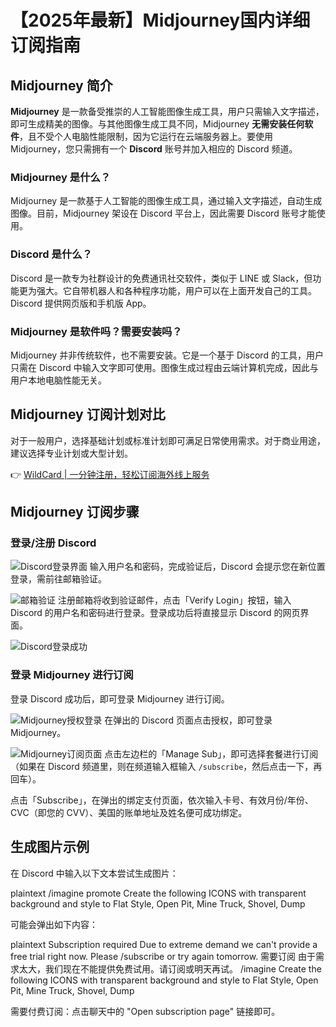 # 【2025年最新】Midjourney国内详细订阅指南

## Midjourney 简介

**Midjourney** 是一款备受推崇的人工智能图像生成工具，用户只需输入文字描述，即可生成精美的图像。与其他图像生成工具不同，Midjourney **无需安装任何软件**，且不受个人电脑性能限制，因为它运行在云端服务器上。要使用 Midjourney，您只需拥有一个 **Discord** 账号并加入相应的 Discord 频道。

### Midjourney 是什么？
Midjourney 是一款基于人工智能的图像生成工具，通过输入文字描述，自动生成图像。目前，Midjourney 架设在 Discord 平台上，因此需要 Discord 账号才能使用。

### Discord 是什么？
Discord 是一款专为社群设计的免费通讯社交软件，类似于 LINE 或 Slack，但功能更为强大。它自带机器人和各种程序功能，用户可以在上面开发自己的工具。Discord 提供网页版和手机版 App。

### Midjourney 是软件吗？需要安装吗？
Midjourney 并非传统软件，也不需要安装。它是一个基于 Discord 的工具，用户只需在 Discord 中输入文字即可使用。图像生成过程由云端计算机完成，因此与用户本地电脑性能无关。

## Midjourney 订阅计划对比
对于一般用户，选择基础计划或标准计划即可满足日常使用需求。对于商业用途，建议选择专业计划或大型计划。

👉 [WildCard | 一分钟注册，轻松订阅海外线上服务](https://bbtdd.com/WildCard)

## Midjourney 订阅步骤

### 登录/注册 Discord
![Discord登录界面](https://bbtdd.com/img/118631456057401.webp)
输入用户名和密码，完成验证后，Discord 会提示您在新位置登录，需前往邮箱验证。

![邮箱验证](https://bbtdd.com/img/4004019776426892.webp)
注册邮箱将收到验证邮件，点击「Verify Login」按钮，输入 Discord 的用户名和密码进行登录。登录成功后将直接显示 Discord 的网页界面。

![Discord登录成功](https://bbtdd.com/img/3994728992.webp)

### 登录 Midjourney 进行订阅
登录 Discord 成功后，即可登录 Midjourney 进行订阅。

![Midjourney授权登录](https://bbtdd.com/img/742039273.webp)
在弹出的 Discord 页面点击授权，即可登录 Midjourney。

![Midjourney订阅页面](https://bbtdd.com/img/6137104037570.webp)
点击左边栏的「Manage Sub」，即可选择套餐进行订阅（如果在 Discord 频道里，则在频道输入框输入 `/subscribe`，然后点击一下，再回车）。

点击「Subscribe」，在弹出的绑定支付页面，依次输入卡号、有效月份/年份、CVC（即您的 CVV）、美国的账单地址及姓名便可成功绑定。

## 生成图片示例
在 Discord 中输入以下文本尝试生成图片：

plaintext
/imagine promote Create the following ICONS with transparent background and style to Flat Style, Open Pit, Mine Truck, Shovel, Dump


可能会弹出如下内容：

plaintext
Subscription required
Due to extreme demand we can't provide a free trial right now. Please /subscribe or try again tomorrow.
需要订阅
由于需求太大，我们现在不能提供免费试用。请订阅或明天再试。
/imagine Create the following ICONS with transparent background and style to Flat Style, Open Pit, Mine Truck, Shovel, Dump


需要付费订阅：点击聊天中的 "Open subscription page" 链接即可。